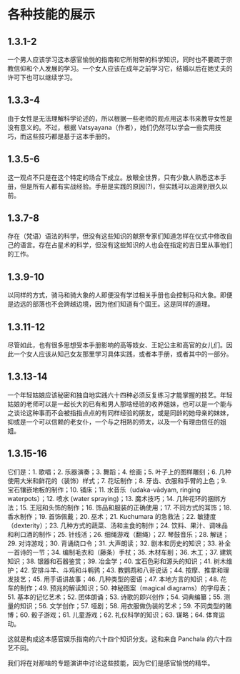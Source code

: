# 各种技能的展示

## 1.3.1-2

一个男人应该学习这本感官愉悦的指南和它所附带的科学知识，同时也不要疏于宗教信仰和个人发展的学习。一个女人应该在成年之前学习它，结婚以后在她丈夫的许可下也可以继续学习。

## 1.3.3-4

由于女性是无法理解科学论述的，所以根据一些老师的观点用这本书来教导女性是没有意义的。不过，根据 Vatsyayana（作者），她们仍然可以学会一些实用技巧，而这些技巧都是基于这本手册的。

## 1.3.5-6

这一观点不只是在这个特定的场合下成立。放眼全世界，只有少数人熟悉这本手册，但是所有人都有实战经验。手册是实践的原因(?)，但实践可以追溯到很久以前。

## 1.3.7-8

存在（梵语）语法的科学，但没有这些知识的献祭专家们知道怎样在仪式中修改自己的语言。存在占星术的科学，但没有这些知识的人也会在指定的吉日里从事他们的工作。

## 1.3.9-10

以同样的方式，骑马和骑大象的人即便没有学过相关手册也会控制马和大象。即便是边远的部落也不会跨越边境，因为他们知道有个国王。这是同样的道理。

## 1.3.11-12

尽管如此，也有很多思想受本手册影响的高等妓女、王妃公主和高官的女儿们。因此一个女人应该从知己女友那里学习具体实践，或者本手册，或者其中的一部分。

## 1.3.13-14

一个年轻姑娘应该秘密和独自地实践六十四种必须反复练习才能掌握的技艺。年轻姑娘的老师可以是一起长大的已有和男人那啥经验的收养姐妹，也可以是一个能与之谈论这种事而不会被指指点点的有同样经验的朋友，或是同龄的她母亲的妹妹，抑或是一个可以信赖的老女仆，一个与之相熟的师太，以及一个有理由信任的姐姐。

## 1.3.15-16

它们是：1. 歌唱；2. 乐器演奏；3. 舞蹈；4. 绘画；5. 叶子上的图样雕刻；6.
几种使用大米和鲜花的（装饰）样式；7. 花坛制作；8. 牙齿、衣服和手臂的上色；9.
宝石镶嵌地板的制作；10. 铺床；11.
水音乐（udaka-vādyam, ringing waterpots）；12. 喷水 (water spraying)；13.
魔术技巧；14. 几种花环的捆绑方法；15. 王冠和头饰的制作；16. 饰品和服装的正确使用；17.
不同方式的耳饰；18. 香水制作；19. 首饰佩戴；20. 巫术；21. Kuchumara
的急救法；22. 敏捷度（dexterity）；23. 几种方式的蔬菜、汤和主食的制作；24.
饮料、果汁、调味品和利口酒的制作；25. 针线活；26. 细绳游戏（翻绳）；27.
琴鼓音乐；28. 解谜；29. 对诗游戏；30. 背诵绕口令；31. 大声朗读；32.
剧本和历史的知识；33. 补全一首诗的一节；34. 编制毛衣和（藤条）手杖；35.
木材车削；36. 木工；37. 建筑知识；38. 银器和石器鉴赏；39. 冶金学；40.
宝石色彩和源头的知识；41. 树木维护；42. 安排斗羊、斗鸡和斗鹌鹑；43.
教鹦鹉和八哥说话；44. 按摩、推拿和理发技艺；45. 用手语讲故事；46.
几种类型的密语；47. 本地方言的知识；48. 花车的制作；49. 预兆的解读知识；50.
神秘图案（magical diagrams）的字母表；51. 基本的记忆艺术；52.
团体朗诵；53. 诗歌的即兴创作；54. 词典编纂；55. 测量的知识；56.
文学创作；57. 哑剧；58. 用衣服做伪装的艺术；59. 不同类型的赌博；60.
骰子游戏；61. 儿童游戏；62. 礼仪科学的知识；63. 谋略；64. 体育运动。

这就是构成这本感官娱乐指南的六十四个知识分支。这和来自 Panchala
的六十四艺不同。

我们将在对那啥的专题演讲中讨论这些技能，因为它们是感官愉悦的精华。
